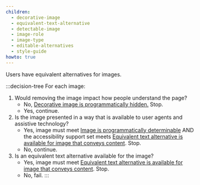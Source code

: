 ```yaml
---
children:
  - decorative-image
  - equivalent-text-alternative
  - detectable-image
  - image-role
  - image-type
  - editable-alternatives
  - style-guide
howto: true
---
```


Users have equivalent alternatives for images.

:::decision-tree
  For each <a>image</a>:
  1. Would removing the <a>image</a> impact how people understand the page?
     - No, <a href="#decorative-image">Decorative image is programmatically hidden.</a> Stop.
     - Yes, continue.
  2. Is the <a>image</a> presented in a way that is available to user agents and assistive technology?
     - Yes, <a>image</a> must meet <a href="#detectable-image">Image is programmatically determinable</a> AND the <a>accessibility support set</a> meets <a href="#equivalent-text-alternative">Equivalent text alternative is available for image that conveys content</a>. Stop.
     - No, continue.
  3. Is an equivalent text alternative available for the <a>image</a>?
     - Yes, <a>image</a> must meet <a href="#equivalent-text-alternative">Equivalent text alternative is available for image that conveys content</a>. Stop.
     - No, fail.
:::
